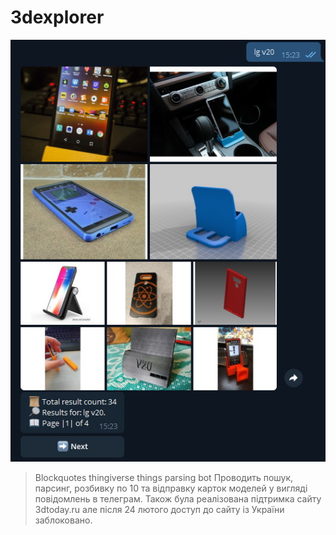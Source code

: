 # 3dexplorer
![](https://github.com/Tarik2142/3dexplorer/raw/main/3dexplorer.jpg)
> Blockquotes
thingiverse things parsing bot
Проводить пошук, парсинг, розбивку по 10 та відправку карток моделей у вигляді повідомлень в телеграм. Також була реалізована підтримка сайту 3dtoday.ru але після 24 лютого доступ до сайту із України заблоковано.
